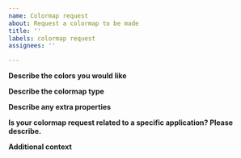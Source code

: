 ```yaml
---
name: Colormap request
about: Request a colormap to be made
title: ''
labels: colormap request
assignees: ''

---
```


**Describe the colors you would like**
<!--List the colors you would like in the colormap.-->

**Describe the colormap type**
<!--Sequential; diverging; cyclic-->

**Describe any extra properties**
<!--Colorblind-friendliness; lightness range; color focus; etc.-->

**Is your colormap request related to a specific application? Please describe.**
<!--A clear and concise description of what the application is (e.g., "I'm making a velocity map and [...]").-->

**Additional context**
<!--Add any other context or screenshots about the colormap request here.-->
